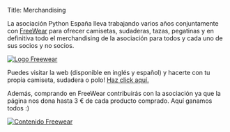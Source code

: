 Title: Merchandising

La asociación Python España lleva trabajando varios años conjuntamente con [FreeWear](https://www.freewear.org/) para ofrecer camisetas, sudaderas, tazas, pegatinas y en definitiva todo el merchandising de la asociación para todos y cada uno de sus socios y no socios.

[![Logo Freewear]({static}/images/freewear.png)](https://www.freewear.org/?page=list_items&org=PythonEspa%C3%B1a)

Puedes visitar la web (disponible en inglés y español) y hacerte con tu propia camiseta, sudadera o polo! [Haz click aquí.](https://www.freewear.org/PythonEspa%C3%B1a)

Además, comprando en FreeWear contribuirás con la asociación ya que la página nos dona hasta 3 € de cada producto comprado. Aquí ganamos todos :)

[![Contenido Freewear]({static}/images/freewear_content.png)](https://www.freewear.org/?page=list_items&org=PythonEspa%C3%B1a)